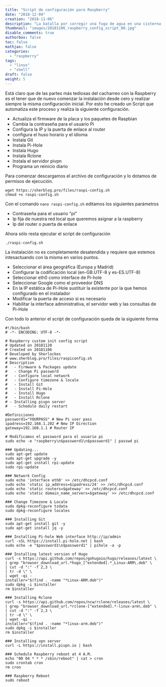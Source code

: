 ```yaml
---
title: "Script de configuración para Raspberry"
date: "2018-12-04"
creation: "2018-11-06"
description: "La batalla por corregir una fuga de agua en una cisterna Roca de doble pulsador."
thumbnail: "images/20181106_raspberry_config_script_00.jpg"
disable_comments: true
authorbox: false
toc: false
mathjax: false
categories:
  - "raspberry"
tags:
  - "linux"
  - "shell"
draft: false
weight: 5
---
```

Está claro que de las partes más tediosas del cacharreo con la Raspberry es el tener que de nuevo comenzar la instalación desde cero y realizar siempre la misma configuración inicial.  Por esto he creado un Script que automatiza este proceso y realiza la siguiente configuración.

* Actualiza el firmware de la placa y los paquetes de Raspbian
* Cambia la contraseña para el usuario Pi
* Configura la IP y la puerta de enlace al router
* configura el huso horario y el idioma
* Instala Git
* Instala Pi-Hole
* Instala Hugo
* Instala Rclone
* Instala el servidor pivpn
* Programa un reinicio diario

Para comenzar descargamos el archivo de configuración y lo dotamos de permisos de ejecución.

```
wget https://sherblog.pro/files/raspi-config.sh
chmod +x raspi-config.sh
```

Con el comando `nano raspi-config.sh` editamos los siguientes parámetros
* Contraseña para el usuario "pi"
* Ip fija de nuestra red local que queremos asignar a la raspberry
* Ip del router o puerta de enlace

Ahora sólo resta ejecutar el script de configuración

```
./raspi-config.sh
```

La instalación no es completamente desatendida y requiere que estemos intesactuando con la misma en varios puntos.

- Seleccionar el área geográfica (Europa y Madrid)
- Configurar la codificación local (en-GB.UTF-8 y es-ES.UTF-8)
- Seleccionar eth0 como interface de Pi-hole
- Seleccionar Google como el proveedor DNS
- En la IP estática de Pi-Hole sustituir la existente por la que hemos configurado en el instalador
- Modificar la puerta de acceso si es necesario
- Habilitar la interface administrativa, el servidor web y las consultas de Pi-Hole

Con todo lo anterior el script de configuración queda de la siguiente forma

```
#!/bin/bash
# -*- ENCODING: UTF-8 -*-

# Raspberry custom init config script
# Updated on 20181120
# Created on 20181106
# Developed by Sherlockes
# www.sherblog.pro/files/raspiconfig.sh
# Description
#	- Firmware & Packages update
#	- Change Pi password
#	- Configure local network
#	- Configure timezone & locale
#	- Install Git
#	- Install Pi-Hole
#	- Install Hugo
#	- Install Rclone
# - Installing pivpn server
#	- Schedule daily restart

#Definiciones
password1="YOURPASS" # New Pi user pass
ipadress=192.168.1.202 # New IP Direction
gateway=192.168.1.1 # Router IP

# Modificamos el password para el usuario pi
sudo echo -e "raspberry\n$password1\n$password1" | passwd pi

### Updating...
sudo apt-get update
sudo apt-get upgrade -y
sudo apt-get install rpi-update
sudo rpi-update

### Network Config
sudo echo 'interface eth0' >> /etc/dhcpcd.conf
sudo echo 'static ip_address=$ipadress/24' >> /etc/dhcpcd.conf
sudo echo 'static routers=$gateway' >> /etc/dhcpcd.conf
sudo echo 'static domain_name_servers=$gateway' >> /etc/dhcpcd.conf

### Change Timezone & Locale
sudo dpkg-reconfigure tzdata
sudo dpkg-reconfigure locales

### Installing Git
sudo apt-get install git -y
sudo apt-get install jq -y

### Installing Pi-hole Web interface http://ip/admin
curl -sSL https://install.pi-hole.net | bash
sudo echo -e "$password1\n$password1" | pihole -a -p

### Installing latest version of Hugo
curl -s https://api.github.com/repos/gohugoio/hugo/releases/latest \
| grep "browser_download_url.*hugo_[^extended].*_Linux-ARM\.deb" \
| cut -d ":" -f 2,3 \
| tr -d \" \
| wget -qi -
installer="$(find . -name "*Linux-ARM.deb")"
sudo dpkg -i $installer
rm $installer

### Installing Rclone
curl -s https://api.github.com/repos/ncw/rclone/releases/latest \
| grep "browser_download_url.*rclone-[^extended].*-linux-arm\.deb" \
| cut -d ":" -f 2,3 \
| tr -d \" \
| wget -qi -
installer="$(find . -name "*linux-arm.deb")"
sudo dpkg -i $installer
rm $installer

### Installing vpn server
curl -L https://install.pivpn.io | bash

### Schedule Raspberry reboot at 4 A.M.
echo "00 04 * * * /sbin/reboot" | cat > cron
sudo crontab cron
rm cron

### Raspberry Reboot
sudo reboot
```


[11]: https://www.systutorials.com/39549/changing-linux-users-password-in-one-command-line/
[12]: https://pi-hole.net/
[13]: https://gist.github.com/steinwaywhw/a4cd19cda655b8249d908261a62687f8